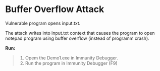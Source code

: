 # Buffer Overflow Attack

Vulnerable program opens input.txt.

The attack writes into input.txt context that causes the program to open notepad program using buffer overflow (instead of programm crash).

**Run:**

>1. Opem the Demo1.exe in Immunity Debugger.
>2. Run the program in Immunity Debugger (F9)

